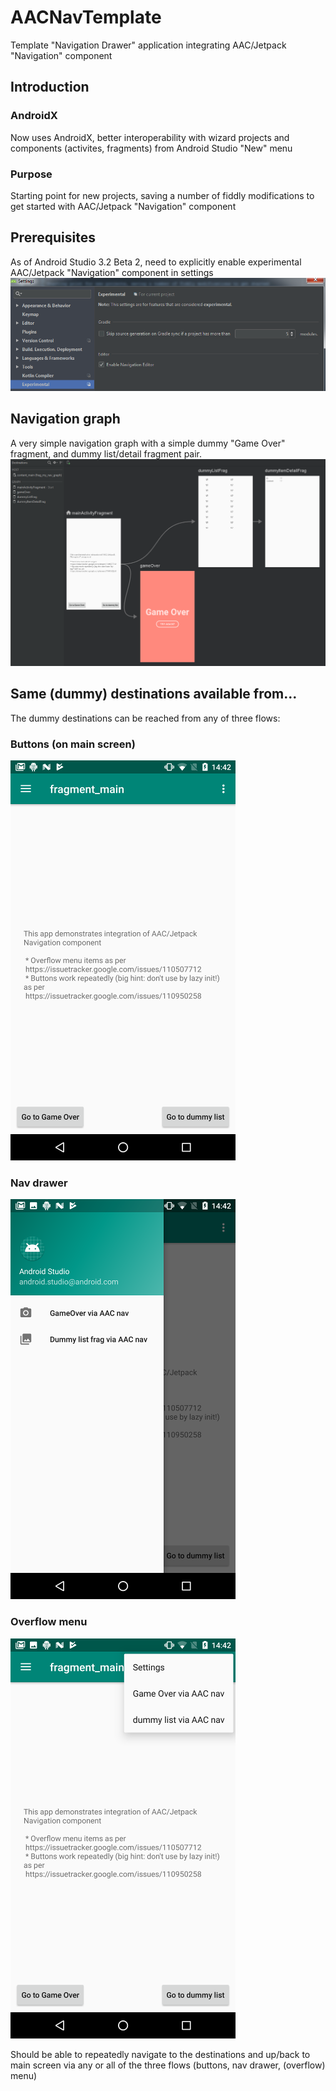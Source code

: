 # AACNavTemplate
Template "Navigation Drawer" application integrating AAC/Jetpack "Navigation" component

## Introduction

### AndroidX
Now uses AndroidX, better interoperability with wizard projects and components (activites, fragments)
from Android Studio "New" menu

### Purpose
Starting point for new projects, saving a number of fiddly modifications to get started
with AAC/Jetpack "Navigation" component

## Prerequisites
As of Android Studio 3.2 Beta 2, need to explicitly enable experimental AAC/Jetpack "Navigation" component in settings
![alt text](doc/settings_enable_experimental_nav_component.png "Enable experimental AAC/Jetpack 'Navigation' component")

## Navigation graph
A very simple navigation graph with a simple dummy "Game Over" fragment, and dummy list/detail fragment pair.
![alt text](doc/nav_graph.png "AAC/Jetpack 'Navigation' component graph")

## Same (dummy) destinations available from...
The dummy destinations can be reached from any of three flows:

### Buttons (on main screen)
![alt text](doc/main_screen.png "Main screen")

### Nav drawer
![alt text](doc/nav_drawer.png "Nav drawer")

### Overflow menu
![alt text](doc/overflow_menu.png "Overflow menu")

Should be able to repeatedly navigate to the destinations and up/back to main screen
via any or all of the three flows (buttons, nav drawer, (overflow) menu)
